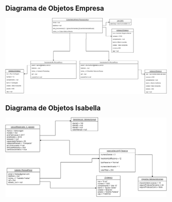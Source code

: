## Diagrama de Objetos Empresa
![Diagrama Empresa](DiagramaEmpresa.png "Diagrama Empresa")
## Diagrama de Objetos Isabella
![Diagrama Objeto Isabella](DiagramaObjetoIsabella.png "Diagrama Objeto Isabella")